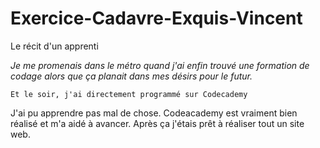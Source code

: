 # Exercice-Cadavre-Exquis-Vincent

Le récit d'un apprenti

_Je me promenais dans le métro quand j'ai enfin trouvé une formation de codage alors que ça planait dans mes désirs pour le futur._
```
Et le soir, j'ai directement programmé sur Codecademy
```
J'ai pu apprendre pas mal de chose.
Codeacademy est vraiment bien réalisé et m'a aidé à avancer.
Après ça j'étais prêt à réaliser tout un site web.
